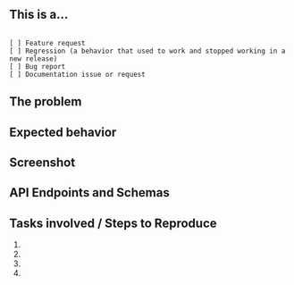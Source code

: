 ## This is a...
<!-- Check one of the following options with "x" -->
<pre><code>
[ ] Feature request
[ ] Regression (a behavior that used to work and stopped working in a new release)
[ ] Bug report  <!-- Please search GitHub for a similar issue or PR before submitting -->
[ ] Documentation issue or request
</code></pre>


## The problem
<!--
Briefly describe the issue you are experiencing (or the feature you want to see implemented on Syndesis).
+ For BUGS, tell us what you were trying to do and what happened instead.
+ For NEW FEATURES, describe the _User Persona_ demanding it and its use case.
-->

## Expected behavior
<!-- Describe what the desired behavior would be, enlistin gthe acceptance criteria. -->

## Screenshot
<!--
For features/bugs tackling with UI functionality, drag and drop a screenshot depicting the desired presentation layer or supporting the UX narrative for the new functionality.
-->

## API Endpoints and Schemas
<!--
For features or bugfixes entailing data exchanges between the UI and the REST API,
enlist the different endpoints available and the payload/response schemas.
-->

## Tasks involved / Steps to Reproduce
<!--
Enlist all the acceptance criteria for new features or the steps required to reproduce the bug/regression reported.
-->
1. 
2.
3.
4.
